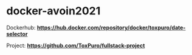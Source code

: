 # docker-avoin2021

Dockerhub: **https://hub.docker.com/repository/docker/toxpuro/date-selector**

Project: **https://github.com/ToxPuro/fullstack-project**
